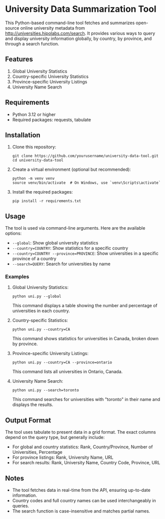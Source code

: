 # University Data Summarization Tool

This Python-based command-line tool fetches and summarizes open-source online university metadata from http://universities.hipolabs.com/search. It provides various ways to query and display university information globally, by country, by province, and through a search function.

## Features

1. Global University Statistics
2. Country-specific University Statistics
3. Province-specific University Listings
4. University Name Search

## Requirements

- Python 3.12 or higher
- Required packages: requests, tabulate

## Installation

1. Clone this repository:
   ```
   git clone https://github.com/yourusername/university-data-tool.git
   cd university-data-tool
   ```

2. Create a virtual environment (optional but recommended):
   ```
   python -m venv venv
   source venv/bin/activate  # On Windows, use `venv\Scripts\activate`
   ```

3. Install the required packages:
   ```
   pip install -r requirements.txt
   ```

## Usage

The tool is used via command-line arguments. Here are the available options:

- `--global`: Show global university statistics
- `--country=COUNTRY`: Show statistics for a specific country
- `--country=COUNTRY --province=PROVINCE`: Show universities in a specific province of a country
- `--search=QUERY`: Search for universities by name

### Examples

1. Global University Statistics:
   ```
   python uni.py --global
   ```
   This command displays a table showing the number and percentage of universities in each country.

2. Country-specific Statistics:
   ```
   python uni.py --country=CA
   ```
   This command shows statistics for universities in Canada, broken down by province.

3. Province-specific University Listings:
   ```
   python uni.py --country=CA --province=ontario
   ```
   This command lists all universities in Ontario, Canada.

4. University Name Search:
   ```
   python uni.py --search=toronto
   ```
   This command searches for universities with "toronto" in their name and displays the results.

## Output Format

The tool uses tabulate to present data in a grid format. The exact columns depend on the query type, but generally include:

- For global and country statistics: Rank, Country/Province, Number of Universities, Percentage
- For province listings: Rank, University Name, URL
- For search results: Rank, University Name, Country Code, Province, URL

## Notes

- The tool fetches data in real-time from the API, ensuring up-to-date information.
- Country codes and full country names can be used interchangeably in queries.
- The search function is case-insensitive and matches partial names.